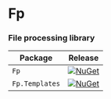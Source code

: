 # Fp
### File processing library

| Package                | Release |
|------------------------|---------|
| `Fp`           | [![NuGet](https://img.shields.io/nuget/v/Fp.svg)](https://www.nuget.org/packages/Fp/)|
| `Fp.Templates` | [![NuGet](https://img.shields.io/nuget/v/Fp.Templates.svg)](https://www.nuget.org/packages/Fp.Templates/) |
